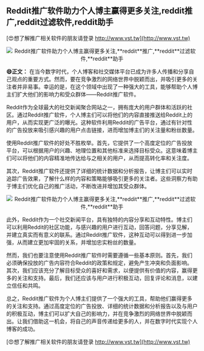 ## **Reddit推广软件助力个人博主赢得更多关注,**reddit**推广,**reddit**过滤软件,**reddit**助手**

[😍想了解推广相关软件的朋友请登录 http://www.vst.tw](http://www.vst.tw)

 <center><img src="https://vst.tw/MP4/tuiguang/png/8.png" alt="Reddit推广软件助力个人博主赢得更多关注,**reddit**推广,**reddit**过滤软件,**reddit**助手"></center>

**😄正文：**
在当今数字时代，个人博客和社交媒体平台已成为许多人传播和分享自己观点的重要方式。然而，要在竞争激烈的网络世界中脱颖而出，并吸引更多的关注者并非易事。幸运的是，在这个领域中出现了一种强大的工具，能够帮助个人博主们扩大他们的影响力和受众群体——Reddit推广软件。

Reddit作为全球最大的社交新闻聚合网站之一，拥有庞大的用户群体和活跃的社区。通过Reddit推广软件，个人博主们可以将他们的内容直接推送给Reddit上的用户，从而实现更广泛的曝光。这种软件利用Reddit的广告平台，通过有针对性的广告投放来吸引感兴趣的用户点击链接，进而增加博主们的关注量和粉丝数量。

使用Reddit推广软件的好处不胜枚举。首先，它提供了一个高度定位的广告投放平台，可以根据用户的兴趣、地理位置和其他标准来选择目标受众。这意味着博主们可以将他们的内容精准地传达给与之相关的用户，从而提高转化率和关注度。

其次，Reddit推广软件还提供了详细的统计数据和分析报告，让博主们可以实时追踪广告效果，了解什么样的内容和策略能够吸引更多的关注者。这些洞察力有助于博主们优化自己的推广活动，不断改进并增加其受众群体。

 <center><img src="https://vst.tw/MP4/tuiguang/png/4.png" alt="Reddit推广软件助力个人博主赢得更多关注,**reddit**推广,**reddit**过滤软件,**reddit**助手"></center>

此外，Reddit作为一个社交新闻平台，具有独特的内容分享和互动特性。博主们可以利用Reddit的社区功能，与感兴趣的用户进行互动，回答问题，分享见解，并建立真实而有意义的联系。通过Reddit推广软件，这种互动可以得到进一步加强，从而建立更加牢固的关系，并增加忠实粉丝的数量。

然而，我们也要注意使用Reddit推广软件时需要遵循一些基本原则。首先，我们必须确保投放的广告内容符合Reddit的政策和规定，避免产生冲突和负面影响。其次，我们应该充分了解目标受众的喜好和需求，以便提供有价值的内容，赢得更多的关注和支持。最后，我们还应该与用户进行积极互动，回复评论和消息，以建立信任和共鸣。

总之，Reddit推广软件为个人博主们提供了一个强大的工具，帮助他们赢得更多的关注和支持。通过高度定位的广告投放、详细的统计数据和分析报告以及与用户的积极互动，博主们可以扩大自己的影响力，并在竞争激烈的网络世界中脱颖而出。让我们借助这一机会，将自己的声音传递给更多的人，并在数字时代实现个人博客的成功。

[😍想了解推广相关软件的朋友请登录 http://www.vst.tw](http://www.vst.tw)



